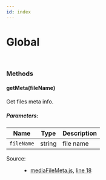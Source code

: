 ```yaml
---
id: index
---
```

<link type="text/css" rel="stylesheet" href="/jsDoc.css"></link>
<div id="main">
<h1 class="page-title">Global</h1>
<section>
<header>
<h2></h2>
</header>
<article>
<div class="container-overview">
<dl class="details">
</dl>
</div>
<h3 class="subsection-title">Methods</h3>
<h4 class="name" id="getMeta"><span class="type-signature"></span>getMeta<span class="signature">(fileName)</span><span class="type-signature"></span></h4>
<div class="description">
Get files  meta info.
</div>
<h5>Parameters:</h5>
<table class="params">
<thead>
<tr>
<th>Name</th>
<th>Type</th>
<th class="last">Description</th>
</tr>
</thead>
<tbody>
<tr>
<td class="name"><code>fileName</code></td>
<td class="type">
<span class="param-type">string</span>
</td>
<td class="description last">file name</td>
</tr>
</tbody>
</table>
<dl class="details">
<dt class="tag-source">Source:</dt>
<dd class="tag-source"><ul class="dummy"><li>
<a href="pathname:///jsdoc/mediaFileMeta.js.html">mediaFileMeta.js</a>, <a href="pathname:///jsdoc/mediaFileMeta.js.html#line18">line 18</a>
</li></ul></dd>
</dl>
</article>
</section>
</div>

